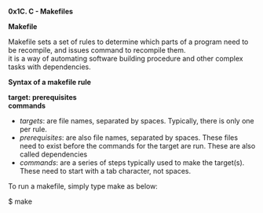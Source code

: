 **0x1C. C - Makefiles**    
  
**Makefile**    

Makefile sets a set of rules to determine which parts of a program need to be recompile, and issues command to recompile them.  
it is a way of automating software building procedure and other complex tasks with dependencies.    

**Syntax of a makefile rule**    

**target: prerequisites  
	commands**

- *targets*: are file names, separated by spaces. Typically, there is only one per rule.  
- *prerequisites*: are also file names, separated by spaces. These files need to exist before the commands for the target are run. These are also called dependencies  
- *commands*: are a series of steps typically used to make the target(s). These need to start with a tab character, not spaces.    

To run a makefile, simply type make as below:  

$ make
